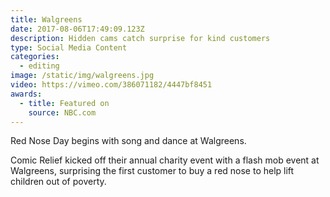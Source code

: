 ```yaml
---
title: Walgreens
date: 2017-08-06T17:49:09.123Z
description: Hidden cams catch surprise for kind customers
type: Social Media Content
categories:
  - editing
image: /static/img/walgreens.jpg
video: https://vimeo.com/386071182/4447bf8451
awards:
  - title: Featured on
    source: NBC.com
---
```

Red Nose Day begins with song and dance at Walgreens.

Comic Relief kicked off their annual charity event with a flash mob event at Walgreens, surprising the first customer to buy a red nose to help lift children out of poverty.
